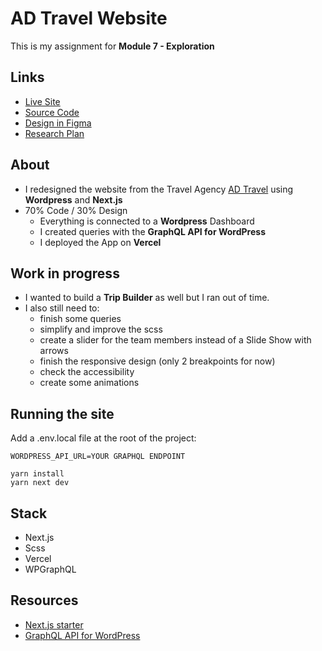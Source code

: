 # AD Travel Website

This is my assignment for **Module 7 - Exploration**

## Links

- [Live Site](https://adtravel.vercel.app/)
- [Source Code](https://github.com/tristan-sch/adtravel)
- [Design in Figma](https://www.figma.com/file/UZvRBsLBbBPICrp4t56L7q/AD-Travel---Design-system?node-id=106%3A2)
- [Research Plan](https://docs.google.com/document/d/1Lq--M53CwQ4ZyFjOFD1ZwGI5e80EkSEynTXy66MiCKQ/edit)

## About

- I redesigned the website from the Travel Agency [AD Travel](http://adtravel.is/) using **Wordpress** and **Next.js**
- 70% Code / 30% Design
  - Everything is connected to a **Wordpress** Dashboard
  - I created queries with the **GraphQL API for WordPress**
  - I deployed the App on **Vercel**

## Work in progress

- I wanted to build a **Trip Builder** as well but I ran out of time.
- I also still need to:
  - finish some queries
  - simplify and improve the scss
  - create a slider for the team members instead of a Slide Show with arrows
  - finish the responsive design (only 2 breakpoints for now)
  - check the accessibility
  - create some animations

## Running the site

Add a .env.local file at the root of the project:

```
WORDPRESS_API_URL=YOUR GRAPHQL ENDPOINT
```

```
yarn install
yarn next dev
```

## Stack

- Next.js
- Scss
- Vercel
- WPGraphQL

## Resources

- [Next.js starter](https://github.com/vercel/next.js/tree/canary/examples/cms-wordpress)
- [GraphQL API for
  WordPress](https://www.wpgraphql.com/)
